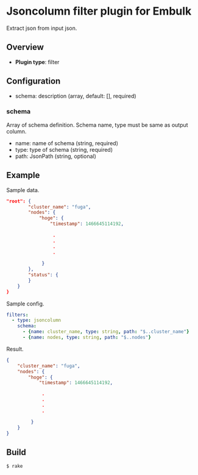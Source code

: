 # Jsoncolumn filter plugin for Embulk

Extract json from input json.

## Overview

* **Plugin type**: filter

## Configuration

- schema: description (array, default: [], required)

### schema

Array of schema definition. Schema name, type must be same as output column.

- name: name of schema (string, required)
- type: type of schema (string, required)
- path: JsonPath (string, optional)

## Example

Sample data.

```json
"root": {
	    "cluster_name": "fuga",
	    "nodes": {
	        "hoge": {
	            "timestamp": 1466645114192,
	
	             .
	             .
	             .
	             .
	
	         }
	    },
	    "status": {
	    }
	}
}
```

Sample config.

```yaml
filters:
  - type: jsoncolumn
    schema:
      - {name: cluster_name, type: string, path: "$..cluster_name"}
      - {name: nodes, type: string, path: "$..nodes"}
```

Result.

```json
{
    "cluster_name": "fuga",
    "nodes": {
        "hoge": {
            "timestamp": 1466645114192,

             .
             .
             .
             .

         }
    }
}
```

## Build

```
$ rake
```
